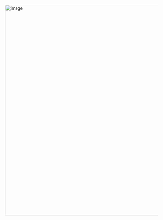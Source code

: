 <img width="971" height="691" alt="image" src="https://github.com/user-attachments/assets/c9a0fe23-a3f1-4431-9e76-09d6518e7465" />
